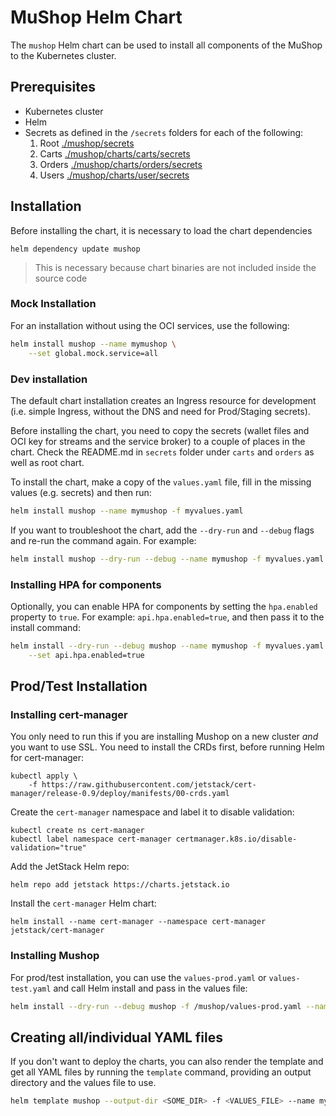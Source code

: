 # MuShop Helm Chart

The `mushop` Helm chart can be used to install all components of the MuShop to the Kubernetes cluster.

## Prerequisites

- Kubernetes cluster
- Helm
- Secrets as defined in the `/secrets` folders for each of the following:
    1. Root [./mushop/secrets](./secrets/README.md)
    1. Carts [./mushop/charts/carts/secrets](./mushop/charts/carts/secrets/README.md)
    1. Orders [./mushop/charts/orders/secrets](./mushop/charts/orders/secrets/README.md)
    1. Users [./mushop/charts/user/secrets](./mushop/charts/user/secrets/README.md)

## Installation

Before installing the chart, it is necessary to load the chart dependencies

```text
helm dependency update mushop
```

> This is necessary because chart binaries are not included inside the source code

### Mock Installation

For an installation without using the OCI services, use the following:

```bash
helm install mushop --name mymushop \
    --set global.mock.service=all
```

### Dev installation

The default chart installation creates an Ingress resource for development (i.e. simple Ingress, without the DNS and need for Prod/Staging secrets).

Before installing the chart, you need to copy the secrets (wallet files and OCI key for streams and the service broker) to a couple of places in the chart. Check the README.md in `secrets` folder under `carts` and `orders` as well as root chart.

To install the chart, make a copy of the `values.yaml` file, fill in the missing values (e.g. secrets) and then run:

```bash
helm install mushop --name mymushop -f myvalues.yaml
```

If you want to troubleshoot the chart, add the `--dry-run` and `--debug` flags and re-run the command again. For example:

```bash
helm install mushop --dry-run --debug --name mymushop -f myvalues.yaml
```

### Installing HPA for components

Optionally, you can enable HPA for components by setting the `hpa.enabled` property to `true`. For example: `api.hpa.enabled=true`, and then pass it to the install command:

```bash
helm install --dry-run --debug mushop --name mymushop -f myvalues.yaml \
    --set api.hpa.enabled=true
```

## Prod/Test Installation

### Installing cert-manager

You only need to run this if you are installing Mushop on a new cluster *and* you want to use SSL. You need to install the CRDs first, before running Helm for cert-manager:

```
kubectl apply \
    -f https://raw.githubusercontent.com/jetstack/cert-manager/release-0.9/deploy/manifests/00-crds.yaml
```

Create the `cert-manager` namespace and label it to disable validation:

```
kubectl create ns cert-manager
kubectl label namespace cert-manager certmanager.k8s.io/disable-validation="true"
```

Add the JetStack Helm repo:

```
helm repo add jetstack https://charts.jetstack.io
```

Install the `cert-manager` Helm chart:

```
helm install --name cert-manager --namespace cert-manager jetstack/cert-manager
```

### Installing Mushop

For prod/test installation, you can use the `values-prod.yaml` or `values-test.yaml` and call Helm install and pass in the values file:

```bash
helm install --dry-run --debug mushop -f /mushop/values-prod.yaml --name mymushop
```

## Creating all/individual YAML files

If you don't want to deploy the charts, you can also render the template and get all YAML files by running the `template` command,  providing an output directory and the values file to use.

```bash
helm template mushop --output-dir <SOME_DIR> -f <VALUES_FILE> --name mymushop
```
